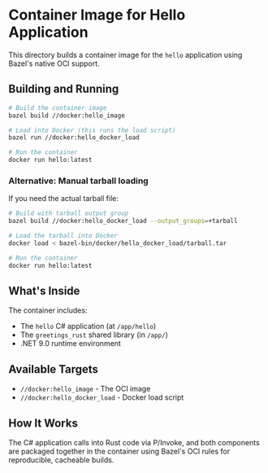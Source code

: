 # Container Image for Hello Application

This directory builds a container image for the `hello` application using Bazel's native OCI support.

## Building and Running

```bash
# Build the container image
bazel build //docker:hello_image

# Load into Docker (this runs the load script)
bazel run //docker:hello_docker_load

# Run the container
docker run hello:latest
```

### Alternative: Manual tarball loading

If you need the actual tarball file:

```bash
# Build with tarball output group
bazel build //docker:hello_docker_load --output_groups=+tarball

# Load the tarball into Docker
docker load < bazel-bin/docker/hello_docker_load/tarball.tar

# Run the container  
docker run hello:latest
```

## What's Inside

The container includes:

- The `hello` C# application (at `/app/hello`)
- The `greetings_rust` shared library (in `/app/`)
- .NET 9.0 runtime environment

## Available Targets

- `//docker:hello_image` - The OCI image
- `//docker:hello_docker_load` - Docker load script

## How It Works

The C# application calls into Rust code via P/Invoke, and both components are packaged together in the container using Bazel's OCI rules for reproducible, cacheable builds.
